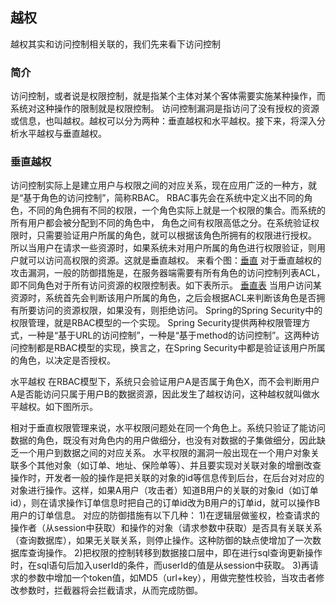 ## 越权
越权其实和访问控制相关联的，我们先来看下访问控制
### 简介
访问控制，或者说是权限控制，就是指某个主体对某个客体需要实施某种操作，而系统对这种操作的限制就是权限控制。
访问控制漏洞是指访问了没有授权的资源或信息，也叫越权。越权可以分为两种：垂直越权和水平越权。接下来，将深入分析水平越权与垂直越权。

### 垂直越权
访问控制实际上是建立用户与权限之间的对应关系，现在应用广泛的一种方，就是“基于角色的访问控制”，简称RBAC。
RBAC事先会在系统中定义出不同的角色，不同的角色拥有不同的权限，一个角色实际上就是一个权限的集合。而系统的所有用户都会被分配到不同的角色中，
角色之间有权限高低之分。在系统验证权限时，只需要验证用户所属的角色，就可以根据该角色所拥有的权限进行授权。
所以当用户在请求一些资源时，如果系统未对用户所属的角色进行权限验证，则用户就可以访问高权限的资源。这就是垂直越权。
来看个图：[垂直](https://github.com/weifansym/workDoc/blob/master/images/security/%E5%9E%82%E7%9B%B4.png)
对于垂直越权的攻击漏洞，一般的防御措施是，在服务器端需要有所有角色的访问控制列表ACL，即不同角色对于所有访问资源的权限控制表。如下表所示。
[垂直表](https://github.com/weifansym/workDoc/blob/master/images/security/%E5%9E%82%E7%9B%B4%E8%A1%A8.png)
当用户访问某资源时，系统首先会判断该用户所属的角色，之后会根据ACL来判断该角色是否拥有所要访问的资源权限，如果没有，则拒绝访问。
Spring的Spring Security中的权限管理，就是RBAC模型的一个实现。
Spring Security提供两种权限管理方式，一种是“基于URL的访问控制”，一种是“基于method的访问控制”。这两种访问控制都是RBAC模型的实现，换言之，在Spring Security中都是验证该用户所属的角色，以决定是否授权。

水平越权
在RBAC模型下，系统只会验证用户A是否属于角色X，而不会判断用户A是否能访问只属于用户B的数据资源，因此发生了越权访问，这种越权就叫做水平越权。如下图所示。

相对于垂直权限管理来说，水平权限问题处在同一个角色上。系统只验证了能访问数据的角色，既没有对角色内的用户做细分，也没有对数据的子集做细分，因此缺乏一个用户到数据之间的对应关系。
水平权限的漏洞一般出现在一个用户对象关联多个其他对象（如订单、地址、保险单等）、并且要实现对关联对象的增删改查操作时，开发者一般的操作是把关联的对象的id等信息传到后台，在后台对对应的对象进行操作。这样，如果A用户（攻击者）知道B用户的关联的对象id（如订单id），则在请求操作订单信息时把自己的订单id改为B用户的订单id，就可以操作B用户的订单信息。
对应的防御措施有以下几种：
1)在逻辑层做鉴权，检查请求的操作者（从session中获取）和操作的对象（请求参数中获取）是否具有关联关系（查询数据库），如果无关联关系，则停止操作。这种防御的缺点使增加了一次数据库查询操作。
2)把权限的控制转移到数据接口层中，即在进行sql查询更新操作时，在sql语句后加入userId的条件，而userId的值是从session中获取。
3)再请求的参数中增加一个token值，如MD5（url+key），用做完整性校验，当攻击者修改参数时，拦截器将会拦截请求，从而完成防御。

